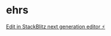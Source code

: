 # ehrs

[Edit in StackBlitz next generation editor ⚡️](https://stackblitz.com/~/github.com/csarsnchz/ehrs)